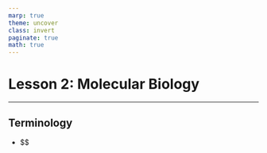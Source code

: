 ```yaml
---
marp: true
theme: uncover
class: invert
paginate: true
math: true
---
```


# Lesson 2: Molecular Biology

---

## Terminology

* $$
